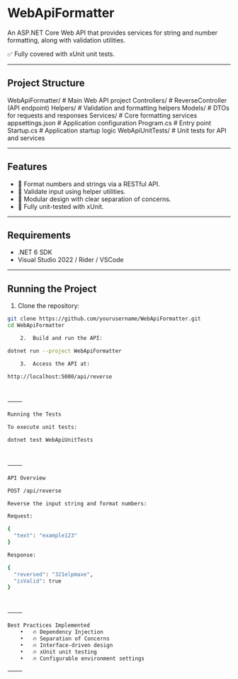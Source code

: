 # WebApiFormatter

An ASP.NET Core Web API that provides services for string and number formatting, along with validation utilities.

✅ Fully covered with xUnit unit tests.

---

## Project Structure

WebApiFormatter/           # Main Web API project
Controllers/             # ReverseController (API endpoint)
Helpers/                 # Validation and formatting helpers
Models/                  # DTOs for requests and responses
Services/                # Core formatting services
appsettings.json         # Application configuration
Program.cs               # Entry point
Startup.cs               # Application startup logic
WebApiUnitTests/           # Unit tests for API and services

---

## Features

- 🔹 Format numbers and strings via a RESTful API.
- 🔹 Validate input using helper utilities.
- 🔹 Modular design with clear separation of concerns.
- 🔹 Fully unit-tested with xUnit.

---

## Requirements

- .NET 6 SDK
- Visual Studio 2022 / Rider / VSCode

---

## Running the Project

1. Clone the repository:

```bash
git clone https://github.com/yourusername/WebApiFormatter.git
cd WebApiFormatter

	2.	Build and run the API:

dotnet run --project WebApiFormatter

	3.	Access the API at:

http://localhost:5000/api/reverse



⸻

Running the Tests

To execute unit tests:

dotnet test WebApiUnitTests



⸻

API Overview

POST /api/reverse

Reverse the input string and format numbers:

Request:

{
  "text": "example123"
}

Response:

{
  "reversed": "321elpmaxe",
  "isValid": true
}



⸻

Best Practices Implemented
	•	🔥 Dependency Injection
	•	🔥 Separation of Concerns
	•	🔥 Interface-driven design
	•	🔥 xUnit unit testing
	•	🔥 Configurable environment settings

⸻